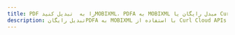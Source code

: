 ---title: PDF را به  تبدیل کنیدMOBIXML، PDFA به MOBIXML مبدل رایگان یا Curl SDKdescription: تبدیل رایگانPDFA به MOBIXML با استفاده از Curl Cloud APIs & SDK همچنین اسناد PDF را در Cloud ایجاد، ویرایش و رندر کنید.---